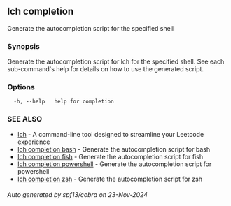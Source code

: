 ## lch completion

Generate the autocompletion script for the specified shell

### Synopsis

Generate the autocompletion script for lch for the specified shell.
See each sub-command's help for details on how to use the generated script.


### Options

```
  -h, --help   help for completion
```

### SEE ALSO

* [lch](lch.md)	 - A command-line tool designed to streamline your Leetcode experience
* [lch completion bash](lch_completion_bash.md)	 - Generate the autocompletion script for bash
* [lch completion fish](lch_completion_fish.md)	 - Generate the autocompletion script for fish
* [lch completion powershell](lch_completion_powershell.md)	 - Generate the autocompletion script for powershell
* [lch completion zsh](lch_completion_zsh.md)	 - Generate the autocompletion script for zsh

###### Auto generated by spf13/cobra on 23-Nov-2024
